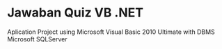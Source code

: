 # Jawaban Quiz VB .NET

Aplication Project using Microsoft Visual Basic 2010 Ultimate
with DBMS Microsoft SQLServer
